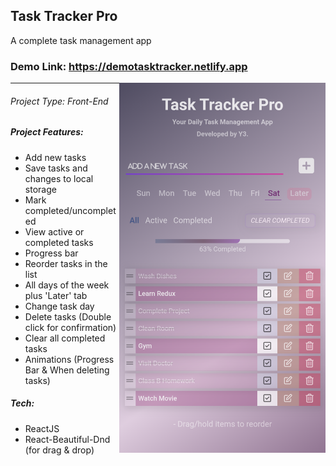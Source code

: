 ## Task Tracker Pro
A complete task management app

### Demo Link: https://demotasktracker.netlify.app

<img src="https://github.com/younis3/task-tracker/blob/main/images/appDemo1.png" width=330 align=right>

---

###### Project Type: Front-End

##### Project Features:

- Add new tasks
- Save tasks and changes to local storage
- Mark completed/uncompleted
- View active or completed tasks
- Progress bar
- Reorder tasks in the list
- All days of the week plus 'Later' tab
- Change task day
- Delete tasks (Double click for confirmation)
- Clear all completed tasks
- Animations (Progress Bar & When deleting tasks)

##### Tech:

- ReactJS
- React-Beautiful-Dnd (for drag & drop)
